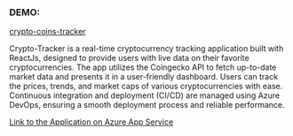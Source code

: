 <h3>DEMO:</h3>
<p><a href='https://crypto-coins-tracker.vercel.app/'>crypto-coins-tracker</a></p>
<p>Crypto-Tracker is a real-time cryptocurrency tracking application built with ReactJs, designed to provide users with live data on their favorite cryptocurrencies.
The app utilizes the Coingecko API to fetch up-to-date market data and presents it in a user-friendly dashboard.
Users can track the prices, trends, and market caps of various cryptocurrencies with ease.
Continuous integration and deployment (CI/CD) are managed using Azure DevOps, ensuring a smooth deployment process and reliable performance.
</p>
<a href='https://kalonwebapp.azurewebsites.net/'>Link to the Application on Azure App Service</a>

 
 
